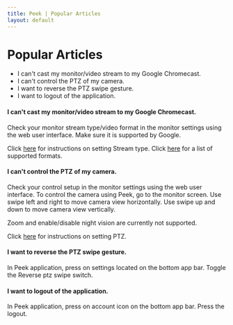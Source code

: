 ```yaml
---
title: Peek | Popular Articles
layout: default
---
```

# Popular Articles

* I can't cast my monitor/video stream to my Google Chromecast.
* I can't control the PTZ of my camera.
* I want to reverse the PTZ swipe gesture.
* I want to logout of the application.

#### I can't cast my monitor/video stream to my Google Chromecast.

Check your monitor stream type/video format in the monitor settings using the web user interface. Make sure it is supported by Google. 

Click [here](https://shinobi.video/docs/settings#content-stream) for instructions on setting Stream type.
Click [here](https://developers.google.com/cast/docs/media) for a list of supported formats.


#### I can't control the PTZ of my camera.

Check your control setup in the monitor settings using the web user interface. To control the camera using Peek, go to the monitor screen. Use swipe left and right to move camera view horizontally. Use swipe up and down to move camera view vertically.

Zoom and enable/disable night vision are currently not supported.

Click [here](https://shinobi.video/articles/2018-11-24-how-to-setup-ptz-in-shinobi) for instructions on setting PTZ.

#### I want to reverse the PTZ swipe gesture.

In Peek application, press on settings located on the bottom app bar. Toggle the Reverse ptz swipe switch.

#### I want to logout of the application.

In Peek application, press on account icon on the bottom app bar. Press the logout.